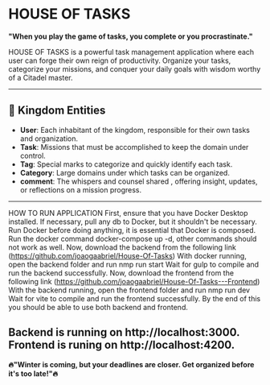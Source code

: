 # HOUSE OF TASKS

**"When you play the game of tasks, you complete or you procrastinate."**

HOUSE OF TASKS is a powerful task management application where each user can forge their own reign of productivity. Organize your tasks, categorize your missions, and conquer your daily goals with wisdom worthy of a Citadel master.

---

## 🏰 **Kingdom Entities**

- **User**: Each inhabitant of the kingdom, responsible for their own tasks and organization.
- **Task**: Missions that must be accomplished to keep the domain under control.
- **Tag**: Special marks to categorize and quickly identify each task.
- **Category**: Large domains under which tasks can be organized.
- **comment**: The whispers and counsel shared , offering insight, updates, or reflections on a mission progress.


---
HOW TO RUN APPLICATION
First, ensure that you have Docker Desktop installed.
If necessary, pull any db to Docker, but it shouldn't be necessary.
Run Docker before doing anything, it is essential that Docker is composed.
Run the docker command docker-compose up -d, other commands should not work as well.
Now, download the backend from the following link (https://github.com/joaogaabriel/House-Of-Tasks)
With docker running, open the backend folder and run nmp run start
Wait for gulp to compile and run the backend successfully.
Now, download the frontend from the following link (https://github.com/joaogaabriel/House-Of-Tasks---Frontend)
With the backend running, open the frontend folder and run nmp run dev
Wait for vite to compile and run the frontend successfully.
By the end of this you should be able to use both backend and frontend.

Backend is running on http://localhost:3000.
Frontend is runing on http://localhost:4200.
---
**🔥"Winter is coming, but your deadlines are closer. Get organized before it's too late!"🔥**


